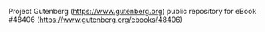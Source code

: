 Project Gutenberg (https://www.gutenberg.org) public repository for eBook #48406 (https://www.gutenberg.org/ebooks/48406)
